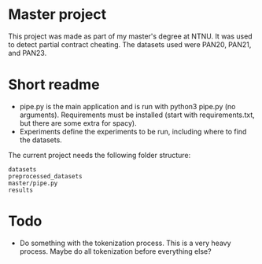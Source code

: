 # Master project
This project was made as part of my master's degree at NTNU. It was used to detect partial contract cheating. The datasets used were PAN20, PAN21, and PAN23.

# Short readme
- pipe.py is the main application and is run with python3 pipe.py (no arguments). Requirements must be installed (start with requirements.txt, but there are some extra for spacy). 
- Experiments define the experiments to be run, including where to find the datasets. 

The current project needs the following folder structure: 
```
datasets
preprocessed_datasets
master/pipe.py
results
```
# Todo
- Do something with the tokenization process. This is a very heavy process. Maybe do all tokenization before everything else? 
